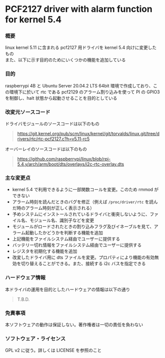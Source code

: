 # PCF2127 driver with alarm function for kernel 5.4

### 概要
linux kernel 5.11 に含まれる pcf2127 用ドライバを kernel 5.4 向けに変更したもの  
また、以下に示す目的のためにいくつかの機能を追加している

### 目的
raspberrypi 4B と Ubuntu Server 20.04.2 LTS 64bit 環境で作成しており、この環境下に於いて
rtc である pcf2129 のアラーム割り込みを使って PI の GPIO3 を制御し、halt 状態から起動させることを目的としている

### 改変元ソースコード
ドライバモジュールのソースコードは以下のもの  
> <https://git.kernel.org/pub/scm/linux/kernel/git/torvalds/linux.git/tree/drivers/rtc/rtc-pcf2127.c?h=v5.11-rc5>

オーバーレイのソースコードは以下のもの  
> <https://github.com/raspberrypi/linux/blob/rpi-5.4.y/arch/arm/boot/dts/overlays/i2c-rtc-overlay.dts>

### 主な変更点
* kernel 5.4 で利用できるように一部関数コールを変更。このため rmmod ができない
* アラーム時刻を読んだときのバグを修正（例えば `/proc/driver/rtc` を読んだ時のアラーム時刻が正しく表示される）
* 予めシステムにインストールされているドライバと衝突しないように、ファイル名、モジュール名、識別子などを変更
* モジュールがロードされたときの割り込みフラグ及びイネーブルを見て、アラーム起動したかどうかを判断する機能を追加
* 上記機能をファイルシステム経由でユーザーに提供する
* バッテリー切れ情報をファイルシステム経由でユーザーに提供する
* レジスタを初期化する機能を追加
* 改変したドライバ用に dts ファイルを変更。プロパティにより機能の有効無効を切り替えることができる。また、接続する i2c バスを指定できる

### ハードウェア情報
本ドライバの運用を目的としたハードウェアの情報は以下の通り

> T.B.D.

### 免責事項
本ソフトウェアの動作は保証しない。著作権者は一切の責任を負わない

### ソフトウェア・ライセンス
GPL v2 に従う。詳しくは LICENSE を参照のこと
